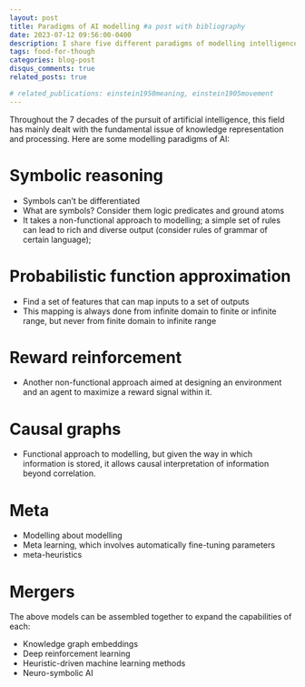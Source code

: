 ```yaml
---
layout: post
title: Paradigms of AI modelling #a post with bibliography
date: 2023-07-12 09:56:00-0400
description: I share five different paradigms of modelling intelligence #an example of a blog post with bibliography
tags: food-for-though
categories: blog-post
disqus_comments: true
related_posts: true

# related_publications: einstein1950meaning, einstein1905movement
---
```



Throughout the 7 decades of the pursuit of artificial intelligence, this field has mainly dealt with the fundamental issue of knowledge representation and processing. Here are some modelling paradigms of AI:


# Symbolic reasoning

- Symbols can’t be differentiated
- What are symbols? Consider them logic predicates and ground atoms
- It takes a non-functional approach to modelling; a simple set of rules can lead to rich and diverse output (consider rules of grammar of certain language); 


# Probabilistic function approximation 

- Find a set of features that can map inputs to a set of outputs
- This mapping is always done from infinite domain to finite or infinite range, but never from finite domain to infinite range

# Reward reinforcement 

- Another non-functional approach aimed at designing an environment and an agent to maximize a reward signal within it. 

# Causal graphs

- Functional approach to modelling, but given the way in which information is stored, it allows causal interpretation of information beyond correlation. 

# Meta

- Modelling about modelling 
- Meta learning, which involves automatically fine-tuning parameters
- meta-heuristics

# Mergers

The above models can be assembled together to expand the capabilities of each:

- Knowledge graph embeddings
- Deep reinforcement learning
- Heuristic-driven machine learning methods
- Neuro-symbolic AI




‌


<!-- 
This post shows how to add bibliography to simple blog posts. If you would like something more academic, check the [distill style post]({% post_url 2018-12-22-distill %}). 

-->
